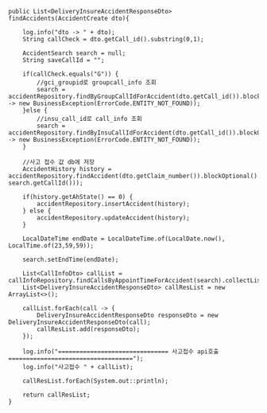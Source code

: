     public List<DeliveryInsureAccidentResponseDto> findAccidents(AccidentCreate dto){

        log.info("dto -> " + dto);
        String callCheck = dto.getCall_id().substring(0,1);

        AccidentSearch search = null;
        String saveCallId = "";

        if(callCheck.equals("G")) {
            //gci_groupid로 groupcall_info 조회
            search = accidentRepository.findByGroupCallIdForAccident(dto.getCall_id()).blockOptional().orElseThrow(() -> new BusinessException(ErrorCode.ENTITY_NOT_FOUND));
        }else {
            //insu_call_id로 call_info 조회
            search = accidentRepository.findByInsuCallIdForAccident(dto.getCall_id()).blockOptional().orElseThrow(() -> new BusinessException(ErrorCode.ENTITY_NOT_FOUND));
        }

        //사고 접수 값 db에 저장
        AccidentHistory history = accidentRepository.findAccident(dto.getClaim_number()).blockOptional().orElse(AccidentHistory.create(dto, search.getCallId()));

        if(history.getAhState() == 0) {
            accidentRepository.insertAccident(history);
        } else {
            accidentRepository.updateAccident(history);
        }

        LocalDateTime endDate = LocalDateTime.of(LocalDate.now(), LocalTime.of(23,59,59));

        search.setEndTime(endDate);

        List<CallInfoDto> callList = callInfoRepository.findCallsByAppointTimeForAccident(search).collectList().block();
        List<DeliveryInsureAccidentResponseDto> callResList = new ArrayList<>();

        callList.forEach(call -> {
            DeliveryInsureAccidentResponseDto responseDto = new DeliveryInsureAccidentResponseDto(call);
            callResList.add(responseDto);
        });

        log.info("=============================== 사고접수 api호출 ===================================");
        log.info("사고접수 " + callList);

        callResList.forEach(System.out::println);

        return callResList;
    }
